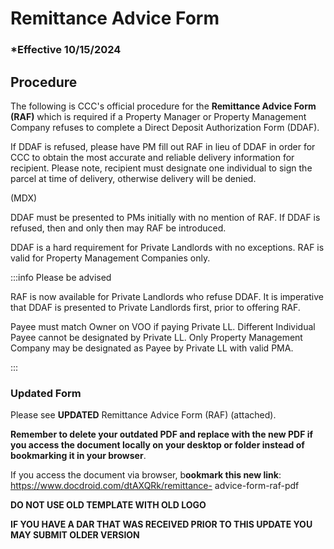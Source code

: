 # Remittance Advice Form

### \*Effective 10/15/2024

## Procedure

The following is CCC's official procedure for the **Remittance Advice Form (RAF)** which is required if a Property
Manager or Property Management Company refuses to complete a Direct Deposit Authorization Form (DDAF).

If DDAF is refused, please have PM fill out RAF in lieu of DDAF in order for CCC to obtain the most accurate and
reliable delivery information for recipient. Please note, recipient must designate one individual to sign the parcel at
time of delivery, otherwise delivery will be denied.

(MDX)

DDAF must be presented to PMs initially with no mention of RAF. If DDAF is refused, then and only then may RAF
be introduced.

DDAF is a hard requirement for Private Landlords with no exceptions. RAF is valid for Property Management
Companies only.

:::info Please be advised

RAF is now available for Private Landlords who refuse DDAF. It is imperative that DDAF is presented to Private
Landlords first, prior to offering RAF.

Payee must match Owner on VOO if paying Private LL. Different Individual Payee cannot be designated by Private
LL. Only Property Management Company may be designated as Payee by Private LL with valid PMA.

:::

### Updated Form

Please see **UPDATED** Remittance Advice Form (RAF) (attached).

**Remember to delete your outdated PDF and replace with the new PDF if you access the document locally on your
desktop or folder instead of bookmarking it in your browser**.

If you access the document via browser, b**ookmark this new link**: https://www.docdroid.com/dtAXQRk/remittance-
advice-form-raf-pdf

**DO NOT USE OLD TEMPLATE WITH OLD LOGO**

**IF YOU HAVE A DAR THAT WAS RECEIVED PRIOR TO THIS UPDATE YOU MAY SUBMIT OLDER VERSION**
